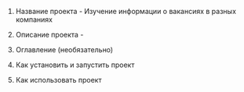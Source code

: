 1. Название проекта - Изучение информации о вакансиях в разных компаниях

2. Описание проекта - 

3. Оглавление (необязательно)

4. Как установить и запустить проект

5. Как использовать проект
